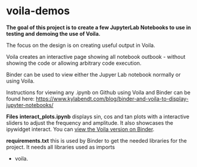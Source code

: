 # voila-demos

**The goal of this project is to create a few JupyterLab Notebooks to use in testing and demoing the use of Voila.**  

The focus on the design is on creating useful output in Voila.  

Voila creates an interactive page showing all notebook outbook - without showing the code or allowing arbitrary code execution.  

Binder can be used to view either the Jupyer Lab notebook normally or using Voila.  

Instructions for viewing any .ipynb on Github using Voila and Binder can be found here: https://www.kylabendt.com/blog/binder-and-voila-to-display-jupyter-notebooks/

**Files**
**interact_plots.ipynb** displays sin, cos and tan plots with a interactive sliders to adjust the frequency and amplitude.  It also showcases the ipywidget interact.  You can [view the Voila version on Binder](https://mybinder.org/v2/gh/KylaBendt/voila-demos/master?filepath=voila%2Frender%2Finteract_plots.ipynb).

**requirements.txt** this is used by Binder to get the needed libraries for the project.  It needs all libraries used as imports 
+ voila. 
